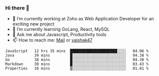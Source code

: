 ### Hi there 👋

- 🔭 I’m currently working at Zoho as Web Application Developer for an exciting new project
- 🌱 I’m currently learning GoLang, React, MySQL
- 💬 Ask me about Javascript, Productivity tools 
- 📫 How to reach me: [Mail](mailto:kvaishak007@gmail.com) or [vaishak47](https://twitter.com/vaishak47)

<!--START_SECTION:waka-->
```text
JavaScript   12 hrs 35 mins  █████████████████████░░░░   84.06 % 
Java         39 mins         █░░░░░░░░░░░░░░░░░░░░░░░░   04.38 % 
Go           38 mins         █░░░░░░░░░░░░░░░░░░░░░░░░   04.30 % 
Markdown     30 mins         █░░░░░░░░░░░░░░░░░░░░░░░░   03.43 % 
Properties   16 mins         ▒░░░░░░░░░░░░░░░░░░░░░░░░   01.81 % 
```
<!--END_SECTION:waka-->
